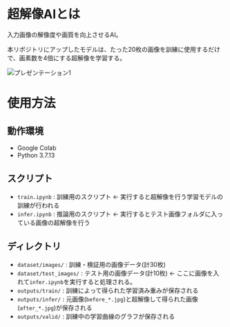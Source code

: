 # 超解像AIとは
入力画像の解像度や画質を向上させるAI。

本リポジトリにアップしたモデルは、たった20枚の画像を訓練に使用するだけで、画素数を4倍にする超解像を学習する。

![プレゼンテーション1](https://user-images.githubusercontent.com/89577008/197285430-d9e1c842-feea-40ff-b17a-fb07792bafd4.jpg)

# 使用方法
## 動作環境
* Google Colab
* Python 3.7.13
## スクリプト
* `train.ipynb` : 訓練用のスクリプト ← 実行すると超解像を行う学習モデルの訓練が行われる
* `infer.ipynb` : 推論用のスクリプト ← 実行するとテスト画像フォルダに入っている画像の超解像を行う
## ディレクトリ
* `dataset/images/` : 訓練・検証用の画像データ(計30枚)
* `dataset/test_images/` : テスト用の画像データ(計10枚) ← ここに画像を入れて`infer.ipynb`を実行すると処理される。
* `outputs/train/` : 訓練によって得られた学習済み重みが保存される
* `outputs/infer/` : 元画像(`before_*.jpg`)と超解像して得られた画像(`after_*.jpg`)が保存される
* `outputs/valid/` : 訓練中の学習曲線のグラフが保存される
